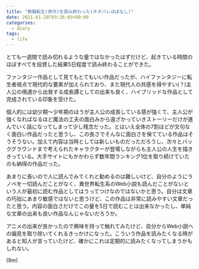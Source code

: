 ```yaml
---
title: "無職転生(原作)を読み終わった(ネタバレほぼなし)"
date: 2021-01-28T03:26:03+09:00
categories:
  - diary
tags:
  - life
---
```


とても一週間で読み切れるような量ではなかったはずだけど、起きている時間のほぼすべてを投資した結果5日程度で読み終わることができた。

ファンタジー作品として見てもとてもいい作品だったが、ハイファンタジーに転生者視点で現代的な要素が加えられており、また現代人の共感を得やすい(？)主人公の境遇から出発する成長譚としての出来も良く、ハイブリッドな作品として完成されている印象を受けた。

個人的には幼少期～少年期のほうが主人公の成長している感が強くて、主人公が強くなればなるほど魔法の工夫の面白みから遠ざかっていきストーリーだけが進んでいく話になってしまって少し残念だった。とはいえ全体の7割ほどが文句なく面白い作品だったと思うし、この長さでそんなに面白さを保てている作品はそうそうない。加えて内容は当時としては新しいものだっただろうし、次々とバックグラウンドまで考えられたキャラクターが登場しながらも主人公の人生を描ききっている。大手サイトにもかかわらず数年間ランキング1位を取り続けていたのも納得の作品だった。

あまりに長いので人に読んでみてくれと勧めるのは難しいけど、自分のようにラノベを一切読んだことがなく、異世界転生系のWeb小説も読んだことがないという人が最初に読む作品としてはうってつけなのではないかと思う。自分は文章の巧拙にあまり敏感ではないと思うけど、この作品は非常に読みやすい文章だったと思う。内容の面白さだけでこの量を5日で読むことは出来なかったし、単純な文章の出来も良い作品なんじゃないだろうか。

アニメの出来が良かったので興味を持って触れてみたけど、自分からWeb小説への偏見を取り除いてくれるきっかけになった。こういう作品を読みたくなる時があると知人が言っていたけど、確かにこれは定期的に読みたくなってしまうかもしれない。

(9m)